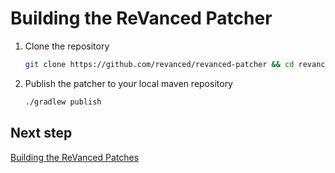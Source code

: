 # Building the ReVanced Patcher

1. Clone the repository

   ```bash
   git clone https://github.com/revanced/revanced-patcher && cd revanced-patcher
   ```

2. Publish the patcher to your local maven repository

   ```bash
   ./gradlew publish
   ```

## Next step

[Building the ReVanced Patches](building_revanced_patches)
